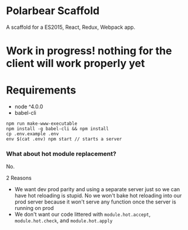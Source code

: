 # Polarbear Scaffold

A scaffold for a ES2015, React, Redux, Webpack app.

# Work in progress! nothing for the client will work properly yet

# Requirements

* node ^4.0.0
* babel-cli

```
npm run make-www-executable
npm install -g babel-cli && npm install
cp .env.example .env
env $(cat .env) npm start // starts a server
```

### What about hot module replacement?

No.

2 Reasons

* We want dev prod parity and using a separate server just so we can have hot reloading is stupid. No we won't bake hot reloading into our prod server because it won't serve any function once the server is running on prod
* We don't want our code littered with `module.hot.accept`, `module.hot.check`, and `module.hot.apply`
